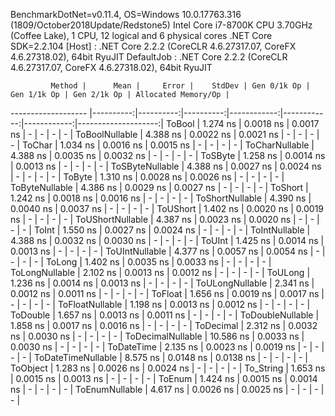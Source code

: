 
BenchmarkDotNet=v0.11.4, OS=Windows 10.0.17763.316 (1809/October2018Update/Redstone5)
Intel Core i7-8700K CPU 3.70GHz (Coffee Lake), 1 CPU, 12 logical and 6 physical cores
.NET Core SDK=2.2.104
  [Host]     : .NET Core 2.2.2 (CoreCLR 4.6.27317.07, CoreFX 4.6.27318.02), 64bit RyuJIT
  DefaultJob : .NET Core 2.2.2 (CoreCLR 4.6.27317.07, CoreFX 4.6.27318.02), 64bit RyuJIT


             Method |      Mean |     Error |    StdDev | Gen 0/1k Op | Gen 1/1k Op | Gen 2/1k Op | Allocated Memory/Op |
------------------- |----------:|----------:|----------:|------------:|------------:|------------:|--------------------:|
             ToBool |  1.274 ns | 0.0018 ns | 0.0017 ns |           - |           - |           - |                   - |
     ToBoolNullable |  4.388 ns | 0.0022 ns | 0.0021 ns |           - |           - |           - |                   - |
             ToChar |  1.034 ns | 0.0016 ns | 0.0015 ns |           - |           - |           - |                   - |
     ToCharNullable |  4.388 ns | 0.0035 ns | 0.0032 ns |           - |           - |           - |                   - |
            ToSByte |  1.258 ns | 0.0014 ns | 0.0013 ns |           - |           - |           - |                   - |
    ToSByteNullable |  4.388 ns | 0.0027 ns | 0.0024 ns |           - |           - |           - |                   - |
             ToByte |  1.310 ns | 0.0028 ns | 0.0026 ns |           - |           - |           - |                   - |
     ToByteNullable |  4.386 ns | 0.0029 ns | 0.0027 ns |           - |           - |           - |                   - |
            ToShort |  1.242 ns | 0.0018 ns | 0.0016 ns |           - |           - |           - |                   - |
    ToShortNullable |  4.390 ns | 0.0040 ns | 0.0037 ns |           - |           - |           - |                   - |
           ToUShort |  1.402 ns | 0.0020 ns | 0.0019 ns |           - |           - |           - |                   - |
   ToUShortNullable |  4.387 ns | 0.0023 ns | 0.0020 ns |           - |           - |           - |                   - |
              ToInt |  1.550 ns | 0.0027 ns | 0.0024 ns |           - |           - |           - |                   - |
      ToIntNullable |  4.388 ns | 0.0032 ns | 0.0030 ns |           - |           - |           - |                   - |
             ToUInt |  1.425 ns | 0.0014 ns | 0.0013 ns |           - |           - |           - |                   - |
     ToUIntNullable |  4.377 ns | 0.0057 ns | 0.0054 ns |           - |           - |           - |                   - |
             ToLong |  1.402 ns | 0.0035 ns | 0.0033 ns |           - |           - |           - |                   - |
     ToLongNullable |  2.102 ns | 0.0013 ns | 0.0012 ns |           - |           - |           - |                   - |
            ToULong |  1.236 ns | 0.0014 ns | 0.0013 ns |           - |           - |           - |                   - |
    ToULongNullable |  2.341 ns | 0.0012 ns | 0.0011 ns |           - |           - |           - |                   - |
            ToFloat |  1.656 ns | 0.0019 ns | 0.0017 ns |           - |           - |           - |                   - |
    ToFloatNullable |  1.198 ns | 0.0013 ns | 0.0012 ns |           - |           - |           - |                   - |
           ToDouble |  1.657 ns | 0.0013 ns | 0.0011 ns |           - |           - |           - |                   - |
   ToDoubleNullable |  1.858 ns | 0.0017 ns | 0.0016 ns |           - |           - |           - |                   - |
          ToDecimal |  2.312 ns | 0.0032 ns | 0.0030 ns |           - |           - |           - |                   - |
  ToDecimalNullable | 10.586 ns | 0.0033 ns | 0.0030 ns |           - |           - |           - |                   - |
         ToDateTime |  2.135 ns | 0.0023 ns | 0.0019 ns |           - |           - |           - |                   - |
 ToDateTimeNullable |  8.575 ns | 0.0148 ns | 0.0138 ns |           - |           - |           - |                   - |
           ToObject |  1.283 ns | 0.0026 ns | 0.0024 ns |           - |           - |           - |                   - |
          To_String |  1.653 ns | 0.0015 ns | 0.0013 ns |           - |           - |           - |                   - |
             ToEnum |  1.424 ns | 0.0015 ns | 0.0014 ns |           - |           - |           - |                   - |
     ToEnumNullable |  4.617 ns | 0.0026 ns | 0.0025 ns |           - |           - |           - |                   - |
